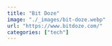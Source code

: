 ```yaml
---
title: "Bit Doze"
image: "./_images/bit-doze.webp"
url: "https://www.bitdoze.com/"
categories: ["tech"]
---
```

